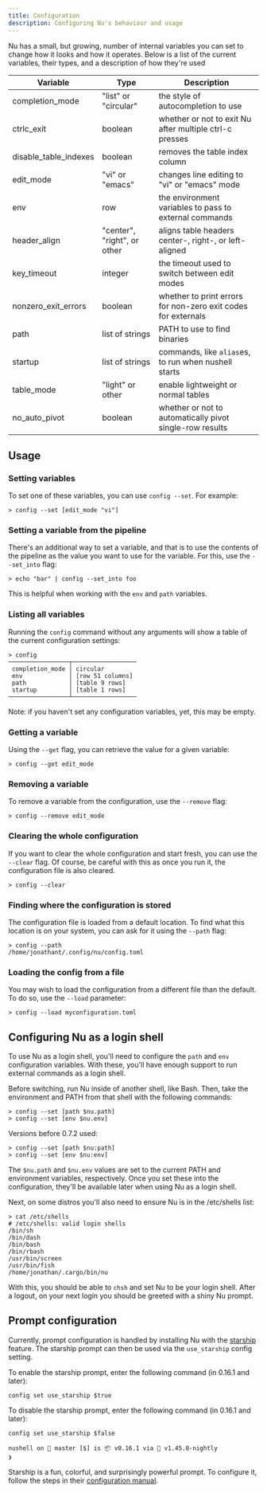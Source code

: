 ```yaml
---
title: Configuration
description: Configuring Nu's behaviour and usage
---
```


Nu has a small, but growing, number of internal variables you can set to change how it looks and how it operates.  Below is a list of the current variables, their types, and a description of how they're used

| Variable        | Type           | Description  |
| ------------- | ------------- | ----- |
| completion_mode | "list" or "circular" | the style of autocompletion to use |
| ctrlc_exit | boolean | whether or not to exit Nu after multiple ctrl-c presses |
| disable_table_indexes | boolean | removes the table index column |
| edit_mode | "vi" or "emacs" | changes line editing to "vi" or "emacs" mode |
| env | row | the environment variables to pass to external commands |
| header_align | "center", "right", or other | aligns table headers center-, right-, or left-aligned |
| key_timeout | integer | the timeout used to switch between edit modes |
| nonzero_exit_errors | boolean | whether to print errors for non-zero exit codes for externals |
| path | list of strings | PATH to use to find binaries |
| startup | list of strings | commands, like `alias`es, to run when nushell starts |
| table_mode | "light" or other | enable lightweight or normal tables |
| no_auto_pivot | boolean | whether or not to automatically pivot single-row results |

## Usage

### Setting variables

To set one of these variables, you can use `config --set`. For example:

```
> config --set [edit_mode "vi"]
```

### Setting a variable from the pipeline

There's an additional way to set a variable, and that is to use the contents of the pipeline as the value you want to use for the variable. For this, use the `--set_into` flag:

```
> echo "bar" | config --set_into foo
```

This is helpful when working with the `env` and `path` variables.

### Listing all variables

Running the `config` command without any arguments will show a table of the current configuration settings:

```
> config
─────────────────┬──────────────────
 completion_mode │ circular 
 env             │ [row 51 columns] 
 path            │ [table 9 rows] 
 startup         │ [table 1 rows] 
─────────────────┴──────────────────
```

Note: if you haven't set any configuration variables, yet, this may be empty.

### Getting a variable

Using the `--get` flag, you can retrieve the value for a given variable:

```
> config --get edit_mode
```

### Removing a variable

To remove a variable from the configuration, use the `--remove` flag:

```
> config --remove edit_mode
```

### Clearing the whole configuration

If you want to clear the whole configuration and start fresh, you can use the `--clear` flag. Of course, be careful with this as once you run it, the configuration file is also cleared.

```
> config --clear
```

### Finding where the configuration is stored

The configuration file is loaded from a default location. To find what this location is on your system, you can ask for it using the `--path` flag:

```
> config --path
/home/jonathant/.config/nu/config.toml
```

### Loading the config from a file

You may wish to load the configuration from a different file than the default. To do so, use the `--load` parameter:

```
> config --load myconfiguration.toml
```

## Configuring Nu as a login shell

To use Nu as a login shell, you'll need to configure the `path` and `env` configuration variables. With these, you'll have enough support to run external commands as a login shell.

Before switching, run Nu inside of another shell, like Bash. Then, take the environment and PATH from that shell with the following commands:

```
> config --set [path $nu.path]
> config --set [env $nu.env]
```

Versions before 0.7.2 used:
```
> config --set [path $nu:path]
> config --set [env $nu:env]
```

The `$nu.path` and `$nu.env` values are set to the current PATH and environment variables, respectively. Once you set these into the configuration, they'll be available later when using Nu as a login shell.

Next, on some distros you'll also need to ensure Nu is in the /etc/shells list:

```
> cat /etc/shells
# /etc/shells: valid login shells
/bin/sh
/bin/dash
/bin/bash
/bin/rbash
/usr/bin/screen
/usr/bin/fish
/home/jonathan/.cargo/bin/nu
```

With this, you should be able to `chsh` and set Nu to be your login shell. After a logout, on your next login you should be greeted with a shiny Nu prompt.

## Prompt configuration

Currently, prompt configuration is handled by installing Nu with the [starship](https://github.com/starship/starship) feature. The starship prompt can then be used via the `use_starship` config setting.

To enable the starship prompt, enter the following command (in 0.16.1 and later):

```
config set use_starship $true
```

To disable the starship prompt, enter the following command (in 0.16.1 and later):

```
config set use_starship $false
```

```
nushell on 📙 master [$] is 📦 v0.16.1 via 🦀 v1.45.0-nightly
❯
```

Starship is a fun, colorful, and surprisingly powerful prompt. To configure it, follow the steps in their [configuration manual](https://starship.rs/config/).
